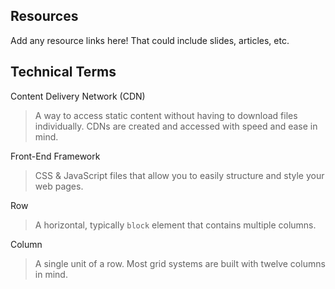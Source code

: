 ## Resources

Add any resource links here! That could include slides, articles, etc.

## Technical Terms

Content Delivery Network (CDN)
> A way to access static content without having to download files individually. CDNs are created and accessed with speed and ease in mind.

Front-End Framework
> CSS & JavaScript files that allow you to easily structure and style your web pages.

Row
> A horizontal, typically `block` element that contains multiple columns.

Column
> A single unit of a row. Most grid systems are built with twelve columns in mind.
